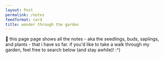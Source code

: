 ```yaml
---
layout: Post
permalink: /notes
feedformat: card
title: wander through the garden
---
```


🌿 this page page shows all the notes - aka the seedlings, buds, saplings, and plants - that i have so far. if you'd like to take a walk through my garden, feel free to search below (and stay awhile)! :^)

